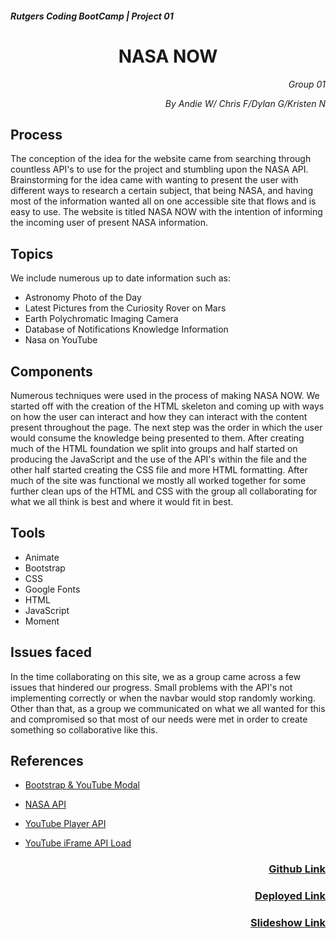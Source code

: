 <h5>Rutgers Coding BootCamp | Project 01</h5>
<h1 align="center">NASA NOW</h1>

<p align="right" style="font-style: italic;">Group 01</p>
<p align="right" style="font-style: italic;">By Andie W/ Chris F/Dylan G/Kristen N</p>

<h2>Process</h2>

The conception of the idea for the website came from searching through countless API's to use for the project and stumbling upon the NASA API. Brainstorming for the idea came with wanting to present the user with different ways to research a certain subject, that being NASA, and having most of the information wanted all on one accessible site that flows and is easy to use. The website is titled NASA NOW with the intention of informing the incoming user of present NASA information. 

<h2>Topics</h2>

We include numerous up to date information such as:

* Astronomy Photo of the Day
* Latest Pictures from the Curiosity Rover on Mars
* Earth Polychromatic Imaging Camera
* Database of Notifications Knowledge Information
* Nasa on YouTube

<h2>Components</h2>

Numerous techniques were used in the process of making NASA NOW. We started off with the creation of the HTML skeleton and coming up with ways on how the user can interact and how they can interact with the content present throughout the page. The next step was the order in which the user would consume the knowledge being presented to them. After creating much of the HTML foundation we split into groups and half started on producing the JavaScript and the use of the API's within the file and the other half started creating the CSS file and more HTML formatting. After much of the site was functional we mostly all worked together for some further clean ups of the HTML and CSS with the group all collaborating for what we all think is best and where it would fit in best.

<h2>Tools</h2>

* Animate
* Bootstrap
* CSS
* Google Fonts
* HTML
* JavaScript
* Moment

<h2>Issues faced</h2>

In the time collaborating on this site, we as a group came across a few issues that hindered our progress. Small problems with the API's not implementing correctly or when the navbar would stop randomly working. Other than that, as a group we communicated on what we all wanted for this and compromised so that most of our needs were met in order to create something so collaborative like this.

<h2>References</h2>

* [Bootstrap & YouTube Modal](https://stackoverflow.com/questions/18622508/bootstrap-3-and-youtube-in-modal)

* [NASA API](https://api.nasa.gov/)

* [YouTube Player API](https://developers.google.com/youtube/iframe_api_reference)

* [YouTube iFrame API Load](https://stackoverflow.com/questions/9782301/youtube-iframe-api-loadvideobyid-error)

<h3 align="right"><a href="https://kmvanneste.github.io/NASA-Now/">Github Link</a></h3>
<h3 align="right"><a href="https://kmvanneste.github.io/NASA-Now/">Deployed Link</a></h3>
<h3 align="right"><a href="https://docs.google.com/presentation/d/14jbv5Tfugzy3w6ZRHbW8VKtMEwqiTT3jIX70Vv9TV0o/edit?usp=sharing">Slideshow Link</a></h3>
